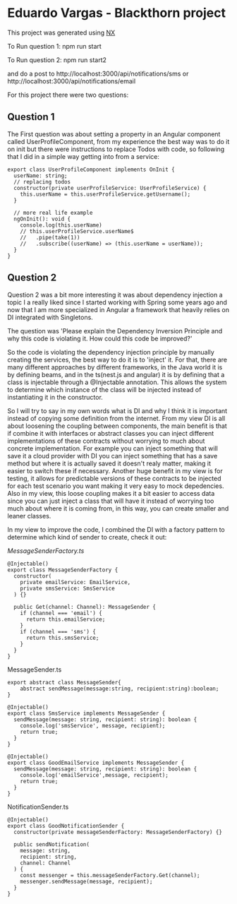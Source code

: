 # Eduardo Vargas - Blackthorn project

This project was generated using  [NX](https://nx.dev/)

To Run question 1: npm run start

To Run question 2: npm run start2

and do a post to  http://localhost:3000/api/notifications/sms or  http://localhost:3000/api/notifications/email

For this project there were two questions:


## Question 1

The First question was about setting a property in an Angular component called UserProfileComponent, from my experience the best way was to do it on init but there were instructions to replace Todos with code, so following that I did in a simple way getting into from a service:

```
export class UserProfileComponent implements OnInit {
  userName: string;
  // replacing todos
  constructor(private userProfileService: UserProfileService) {
    this.userName = this.userProfileService.getUsername();
  }

  // more real life example
  ngOnInit(): void {
    console.log(this.userName)
    // this.userProfileService.userName$
    //   .pipe(take(1))
    //   .subscribe((userName) => (this.userName = userName));
  }
}
```

## Question 2

Question 2 was a bit more interesting it was about dependency injection a topic I a really liked since I started working with Spring some years ago and now that I am more specialized in Angular a framework that heavily relies on DI integrated with Singletons.

The question was 'Please explain the Dependency Inversion Principle and why this code is violating it. How could this code be improved?'

So the code is violating the dependency injection principle by manually creating the services, the best way to do it is to 'inject' it. For that, there are many different approaches by different frameworks, in the Java world it is by defining beams, and in the ts(nest.js and angular) it is by defining that a class is injectable through a @Injectable annotation. This allows the system to determine which instance of the class will be injected instead of instantiating it in the constructor.

So I will try to say in my own words what is DI and why I think it is important instead of copying some definition from the internet. From my view DI is all about loosening the coupling between components, the main benefit is that if combine it with interfaces or abstract classes you can inject different implementations of these contracts without worrying to much about concrete implementation. For example you can inject something that will save it a cloud provider with DI you can inject something that has a save method but where it is actually saved it doesn't realy matter, making it easier to switch these if necessary. Another huge benefit in my view is for testing, it allows for predictable versions of these contracts to be injected for each test scenario you want making it very easy to mock depedencies. Also in my view, this loose coupling makes it a bit easier to access data since you can just inject a class that will have it instead of worrying too much about where it is coming from, in this way, you can create smaller and leaner classes. 

In my view to improve the code, I combined the DI with a factory pattern to determine which kind of sender to create, check it out:

*MessageSenderFactory.ts*
```
@Injectable()
export class MessageSenderFactory {
  constructor(
    private emailService: EmailService,
    private smsService: SmsService
  ) {}

  public Get(channel: Channel): MessageSender {
    if (channel === 'email') {
      return this.emailService;
    }
    if (channel === 'sms') {
      return this.smsService;
    }
  }
}
```
MessageSender.ts
```
export abstract class MessageSender{
    abstract sendMessage(message:string, recipient:string):boolean;
}

@Injectable()
export class SmsService implements MessageSender {
  sendMessage(message: string, recipient: string): boolean {
    console.log('smsService', message, recipient);
    return true;
  }
}

@Injectable()
export class GoodEmailService implements MessageSender {
  sendMessage(message: string, recipient: string): boolean {
    console.log('emailService',message, recipient);
    return true;
  }
}
```
NotificationSender.ts

```
@Injectable()
export class GoodNotificationSender {
  constructor(private messageSenderFactory: MessageSenderFactory) {}

  public sendNotification(
    message: string,
    recipient: string,
    channel: Channel
  ) {
    const messenger = this.messageSenderFactory.Get(channel);
    messenger.sendMessage(message, recipient);
  }
}
```
